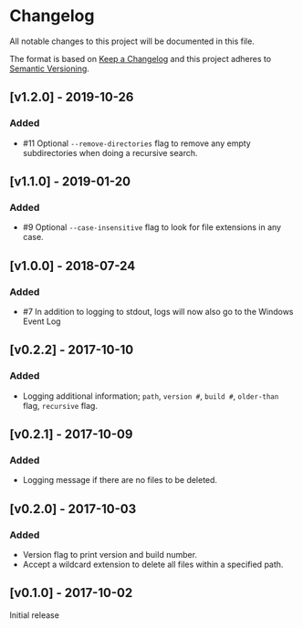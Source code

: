# Changelog

All notable changes to this project will be documented in this file.

The format is based on [Keep a Changelog](http://keepachangelog.com/en/1.0.0/)
and this project adheres to [Semantic Versioning](http://semver.org/spec/v2.0.0.html).

## [v1.2.0] - 2019-10-26
### Added
- #11 Optional `--remove-directories` flag to remove any empty subdirectories when doing a recursive search.

## [v1.1.0] - 2019-01-20
### Added
- #9 Optional `--case-insensitive` flag to look for file extensions in any case.

## [v1.0.0] - 2018-07-24
### Added
- #7 In addition to logging to stdout, logs will now also go to the Windows Event Log

## [v0.2.2] - 2017-10-10
### Added
- Logging additional information;  `path`, `version #`, `build #`, `older-than` flag, `recursive` flag.

## [v0.2.1] - 2017-10-09
### Added
- Logging message if there are no files to be deleted.

## [v0.2.0] - 2017-10-03
### Added
- Version flag to print version and build number.
- Accept a wildcard extension to delete all files within a specified path.

## [v0.1.0] - 2017-10-02
Initial release
